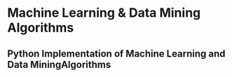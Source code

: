# Machine Learning & Data Mining Algorithms
## Python Implementation of Machine Learning and Data MiningAlgorithms

